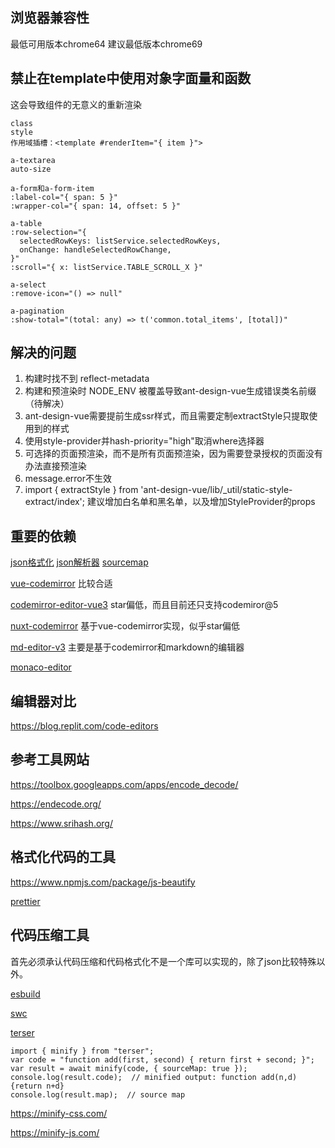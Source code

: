 ## 浏览器兼容性

最低可用版本chrome64
建议最低版本chrome69

## 禁止在template中使用对象字面量和函数

这会导致组件的无意义的重新渲染

```
class
style
作用域插槽：<template #renderItem="{ item }">

a-textarea
auto-size

a-form和a-form-item
:label-col="{ span: 5 }"
:wrapper-col="{ span: 14, offset: 5 }"

a-table
:row-selection="{
  selectedRowKeys: listService.selectedRowKeys,
  onChange: handleSelectedRowChange,
}"
:scroll="{ x: listService.TABLE_SCROLL_X }"

a-select
:remove-icon="() => null"

a-pagination
:show-total="(total: any) => t('common.total_items', [total])"
```

## 解决的问题

1. 构建时找不到 reflect-metadata
2. 构建和预渲染时 NODE_ENV 被覆盖导致ant-design-vue生成错误类名前缀（待解决）
3. ant-design-vue需要提前生成ssr样式，而且需要定制extractStyle只提取使用到的样式
4. 使用style-provider并hash-priority="high"取消where选择器
5. 可选择的页面预渲染，而不是所有页面预渲染，因为需要登录授权的页面没有办法直接预渲染
6. message.error不生效
7. import { extractStyle } from 'ant-design-vue/lib/\_util/static-style-extract/index';
   建议增加白名单和黑名单，以及增加StyleProvider的props

## 重要的依赖

[json格式化](https://github.com/leezng/vue-json-pretty)
[json解析器](https://www.npmjs.com/package/parse-json)
[sourcemap](https://www.npmjs.com/package/source-map)

[vue-codemirror](https://www.npmjs.com/package/vue-codemirror)
比较合适

[codemirror-editor-vue3](https://www.npmjs.com/package/codemirror-editor-vue3)
star偏低，而且目前还只支持codemiror@5

[nuxt-codemirror](https://www.npmjs.com/package/nuxt-codemirror)
基于vue-codemirror实现，似乎star偏低

[md-editor-v3](https://www.npmjs.com/package/md-editor-v3)
主要是基于codemirror和markdown的编辑器

[monaco-editor](https://www.npmjs.com/package/monaco-editor)

## 编辑器对比

https://blog.replit.com/code-editors

## 参考工具网站

https://toolbox.googleapps.com/apps/encode_decode/

https://endecode.org/

https://www.srihash.org/

## 格式化代码的工具

https://www.npmjs.com/package/js-beautify

[prettier](https://prettier.io/docs/en/)

## 代码压缩工具

首先必须承认代码压缩和代码格式化不是一个库可以实现的，除了json比较特殊以外。

[esbuild](https://www.npmjs.com/package/esbuild-wasm)

[swc](https://swc.rs/docs/usage/wasm)

[terser](https://www.npmjs.com/package/terser)
```
import { minify } from "terser";
var code = "function add(first, second) { return first + second; }";
var result = await minify(code, { sourceMap: true });
console.log(result.code);  // minified output: function add(n,d){return n+d}
console.log(result.map);  // source map
```

https://minify-css.com/

https://minify-js.com/
